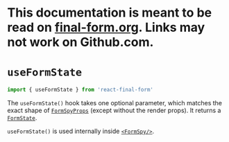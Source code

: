 # This documentation is meant to be read on [final-form.org](https://final-form.org/docs/react-final-form/api/useFormState). Links may not work on Github.com.

# `useFormState`

```ts
import { useFormState } from 'react-final-form'
```

The `useFormState()` hook takes one optional parameter, which matches the exact shape of [`FormSpyProps`](../types/FormSpyProps) (except without the render props). It returns a [`FormState`](../types/FormState).

`useFormState()` is used internally inside [`<FormSpy/>`](FormSpy).
